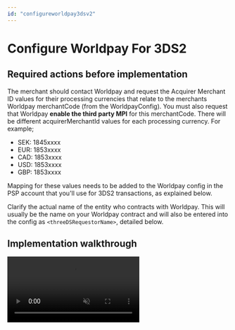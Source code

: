 ```yaml
---
id: "configureworldpay3dsv2"
---
```


# Configure Worldpay For 3DS2

## Required actions before implementation

The merchant should contact Worldpay and request the Acquirer Merchant ID values for their processing currencies that relate to the merchants Worldpay merchantCode (from the WorldpayConfig). You must also request that Worldpay **enable the third party MPI** for this merchantCode. There will be different acquirerMerchantId values for each processing currency. For example;

- SEK: 1845xxxx
- EUR: 1853xxxx
- CAD: 1853xxxx
- USD: 1853xxxx
- GBP: 1853xxxx

Mapping for these values needs to be added to the Worldpay config in the PSP account that you'll use for 3DS2 transactions, as explained below.

Clarify the actual name of the entity who contracts with Worldpay. This will usually be the name on your Worldpay contract and will also be entered into the config as `<threeDSRequestorName>`, detailed below.

## Implementation walkthrough

<video src="/video/3ds2/3ds2_settingupworldpay.mp4" controls muted preload/>

### Implementation Steps from the walkthorugh

- Configure the WorldpayConfig by following the documentation portal
- Clone the current 3DS pspAccount and rename it 3DS2

<video src="/video/3ds2/3ds2_cloninganentryinthepspconfig.mp4" controls muted preload/>

- Add the additional parameters below to the config

```xml
				<!-- 3DS2 mapping -->
    <acquirerMerchantId>${ptx.txAmount.currencyCode;map(SEK->1845xxxx,EUR->1853xxxx,CAD->1853xxxx,GBP->1853xxxx,USD->1853xxxx)}</acquirerMerchantId>    <!-- Might be simple, can be complex like here -->
    <mcc>7995</mcc> <!-- the MCC code, 7995 for gambling -->
    <merchantCountry>MLT</merchantCountry> . <!-- The registered country of the processing entity (merchant) -->
    <merchantUrl>http://www.yourbrand.com</merchantUrl> . <!-- The URL that processes on this MID -->
    <merchantName>MerchantName</merchantName>
    <threeDSRequestorName>The actual name that Worldpay use for the merchant</threeDSRequestorName> .    <!-- This could be ContractualEntity Ltd.  etc. -->
				<!-- End of 3DS2 mapping -->
```

- Edit the additional parameters to reflect the actual merchant info, and save
    - Note that the `<acquirerMerchantId>` value will need to be mapped according to the values that you have obtained from Worldpay, following the example format above, but deleting any currencies not required, or adding others that are missing. Enter the numeric values in place of the example values above.
    - The `<threeDSRequestorName>` is the contractual entity from your Worldpay contract that you have previously clarified when contacting Worldpay.
- Create a routing rule that sends a live 'test' user to the new 3DS2 account
- Create a 3DS2 Provider routing rule to Ingenio>default for the live 'test' user


- 3DS2 is now live for the live 'test' user.
- Make some test transactions using real cards on the production site
    - Revolut and Transferwise cards are known to be 3DS2 enabled

Once testing of both Visa and Mastercard is completed, move to real transaction testing.
